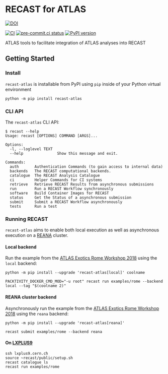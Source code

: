 # RECAST for ATLAS

[![DOI](https://zenodo.org/badge/142000927.svg)](https://doi.org/10.5281/zenodo.5854896)

[![CI](https://github.com/recast-hep/recast-atlas/actions/workflows/ci.yml/badge.svg)](https://github.com/recast-hep/recast-atlas/actions/workflows/ci.yml?query=branch%3Amain)
[![pre-commit.ci status](https://results.pre-commit.ci/badge/github/recast-hep/recast-atlas/main.svg)](https://results.pre-commit.ci/latest/github/recast-hep/recast-atlas/main)
[![PyPI version](https://badge.fury.io/py/recast-atlas.svg)](https://badge.fury.io/py/recast-atlas)

ATLAS tools to facilitate integration of ATLAS analyses into RECAST

## Getting Started

### Install

`recast-atlas` is installable from PyPI using `pip` inside of your Python virtual environment

```
python -m pip install recast-atlas
```

### CLI API

The `recast-atlas` CLI API:

```
$ recast --help
Usage: recast [OPTIONS] COMMAND [ARGS]...

Options:
  -l, --loglevel TEXT
  --help               Show this message and exit.

Commands:
  auth       Authentication Commands (to gain access to internal data)
  backends   The RECAST computational backends.
  catalogue  The RECAST Analysis Catalogue
  ci         Helper Commands for CI systems
  retrieve   Retrieve RECAST Results from asynchronous submissions
  run        Run a RECAST Workflow synchronously
  software   Build Container Images for RECAST
  status     Get the Status of a asynchronous submission
  submit     Submit a RECAST Workflow asynchronously
  tests      Run a test
```

### Running RECAST

`recast-atlas` aims to enable both local execution as well as asynchronous execution on a [REANA](http://reana.io) cluster.

#### Local backend

Run the example from the [ATLAS Exotics Rome Workshop 2018][ATLAS Exotics Workshop 2018] using the `local` backend:

```
python -m pip install --upgrade 'recast-atlas[local]' coolname
```

```
PACKTIVITY_DOCKER_CMD_MOD="-u root" recast run examples/rome --backend local --tag "$(coolname 2)"
```

#### REANA cluster backend

Asynchronously run the example from the [ATLAS Exotics Rome Workshop 2018][ATLAS Exotics Workshop 2018] using the `reana` backend:

```
python -m pip install --upgrade 'recast-atlas[reana]'
```

```
recast submit examples/rome --backend reana
```

[ATLAS Exotics Workshop 2018]: https://indico.cern.ch/event/710748/contributions/2982534/subcontributions/254796

#### On [LXPLUS9](https://clouddocs.web.cern.ch/clients/lxplus.html)

```console
ssh lxplus9.cern.ch
source ~recast/public/setup.sh
recast catalogue ls
recast run examples/rome
```
